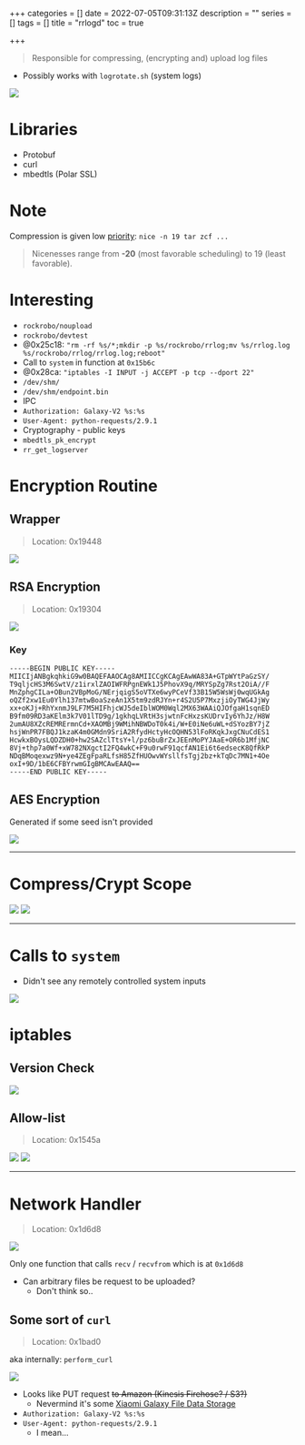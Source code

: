 +++
categories = []
date = 2022-07-05T09:31:13Z
description = ""
series = []
tags = []
title = "rrlogd"
toc = true

+++
> Responsible for compressing, (encrypting and) upload log files

* Possibly works with `logrotate.sh` (system logs)

![](/uploads/20220705-snipaste_2022-07-05_19-30-19.jpg)

# Libraries

* Protobuf
* curl
* mbedtls (Polar SSL)

# Note

Compression is given low [priority](https://linux.die.net/man/1/nice): `nice -n 19 tar zcf ...`

> Nicenesses range from **-20** (most favorable scheduling) to 19 (least favorable).

# Interesting

* `rockrobo/noupload`
* `rockrobo/devtest`
* @0x25c18: `"rm -rf %s/*;mkdir -p %s/rockrobo/rrlog;mv %s/rrlog.log %s/rockrobo/rrlog/rrlog.log;reboot"`
* Call to `system` in function at `0x15b6c`
* @0x28ca: `"iptables -I INPUT -j ACCEPT -p tcp --dport 22"`
* `/dev/shm/`
* `/dev/shm/endpoint.bin`
* IPC
* `Authorization: Galaxy-V2 %s:%s`
* `User-Agent: python-requests/2.9.1`
* Cryptography - public keys
* `mbedtls_pk_encrypt`
* `rr_get_logserver`

# Encryption Routine

## Wrapper

> Location: 0x19448

![](/uploads/20220705-snipaste_2022-07-05_20-26-04.jpg)

## RSA Encryption

> Location: 0x19304

![](/uploads/20220705-snipaste_2022-07-05_20-20-34.jpg)

### Key

    -----BEGIN PUBLIC KEY-----
    MIICIjANBgkqhkiG9w0BAQEFAAOCAg8AMIICCgKCAgEAwWA83A+GTpWYtPaGzSY/
    T9qljcHS3M6SwtV/z1irxlZAOIWFRPgnEWk1J5PhovX9q/MRYSpZg7Rst2OiA//F
    MnZphgCILa+OBun2VBpMoG/NErjqigS5oVTXe6wyPCeVf33B15W5WsWj0wqUGkAg
    oQZf2xw1Eu0Ylh137mtwBoaSzeAn1X5tm9zdRJYn+r4S2U5P7MxzjiOyTWG4JjWy
    xx+oKJj+RhYxnmJ9LF7M5HIFhjcWJ5deIblWOM0Wql2MX63WAAiQJOfgaH1sqnED
    B9fm09RD3aKElm3k7V01lTD9g/1gkhqLVRtH3sjwtnFcHxzsKUDrvIy6YhJz/H8W
    2umAU8XZcREMRErmnCd+XAOMBj9WMihNBWDoT0k4i/W+E0iNe6uWL+dSYozBY7jZ
    hsjWnPR7FBQJ1kzaK4m0GMdn9SriA2RfydHctyHcOQHN53lFoRKqkJxgCNuCdES1
    HcwkxBOysLQDZDH0+hw2SAZclTtsY+l/pz6buBrZxJEEnMoPYJAaE+OR6b1MfjNC
    8Vj+thp7a0Wf+xW782NXgctI2FQ4wkC+F9u0rwF91qcfAN1Ei6t6edsecK8QfRkP
    NDqBMoqexwz9N+ye4ZEgFpaRLfsH85ZfHUOwvWYsllfsTgj2bz+kTqDc7MN1+4Oe
    oxI+9D/1bE6CFBYrwmGIgBMCAwEAAQ==
    -----END PUBLIC KEY-----

## AES Encryption

Generated if some seed isn't provided

![](/uploads/20220705-snipaste_2022-07-05_20-35-00.jpg)

***

# Compress/Crypt Scope

![](/uploads/20220705-snipaste_2022-07-05_20-36-52.jpg) ![](/uploads/20220705-snipaste_2022-07-05_20-37-49.jpg)

***

# Calls to `system`

* Didn't see any remotely controlled system inputs

![](/uploads/20220705-snipaste_2022-07-05_20-33-03.jpg)

# iptables

## Version Check

![](/uploads/20220705-snipaste_2022-07-05_20-53-02.jpg)

## Allow-list

> Location: 0x1545a

![](/uploads/20220705-snipaste_2022-07-05_20-57-36.jpg) ![](/uploads/20220705-snipaste_2022-07-05_20-58-04.jpg)

***

# Network Handler

> Location: 0x1d6d8

![](/uploads/20220705-snipaste_2022-07-05_21-34-32.jpg)

Only one function that calls `recv` / `recvfrom` which is at `0x1d6d8`

* Can arbitrary files be request to be uploaded?
  * Don't think so..

## Some sort of `curl`

> Location: 0x1bad0

aka internally: `perform_curl`

![](/uploads/20220705-snipaste_2022-07-05_21-37-51.jpg)

* Looks like PUT request <s>to Amazon (Kinesis Firehose? / S3?)</s>
  * Nevermind it's some [Xiaomi Galaxy File Data Storage](http://docs.api.xiaomi.com/en/fds/)
* `Authorization: Galaxy-V2 %s:%s`
* `User-Agent: python-requests/2.9.1`
  * I mean...